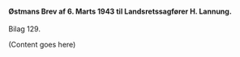 #### Østmans Brev af 6. Marts 1943 til Landsretssagfører H. Lannung.

Bilag 129.

(Content goes here)
